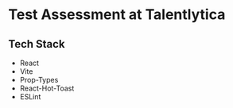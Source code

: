 # Test Assessment at Talentlytica

## Tech Stack
- React
- Vite
- Prop-Types
- React-Hot-Toast
- ESLint
